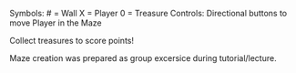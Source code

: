 Symbols: # = Wall   X = Player  0 = Treasure
Controls: Directional buttons to move Player in the Maze

Collect treasures to score points!

Maze creation was prepared as group excersice during tutorial/lecture.
